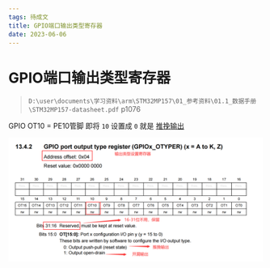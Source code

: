 ```yaml
---
tags: 待成文
title: GPIO端口输出类型寄存器
date: 2023-06-06
---
```

# GPIO端口输出类型寄存器
>`D:\user\documents\学习资料\arm\STM32MP157\01_参考资料\01.1_数据手册\STM32MP157-datasheet.pdf` p1076

GPIO OT10 = PE10管脚
即将 `10` 设置成 `0` 就是 [推挽输出](推挽输出.md)

![](assets/20230606135523659.png)

